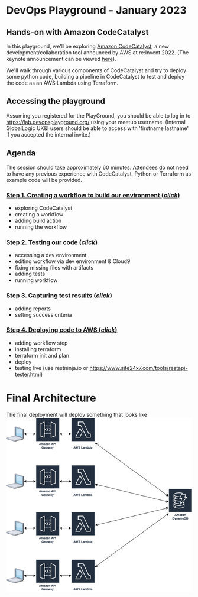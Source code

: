 # DevOps Playground - January 2023
## Hands-on with Amazon CodeCatalyst

In this playground, we'll be exploring [Amazon CodeCatalyst](https://codecatalyst.aws), a new development/collaboration tool announced by AWS at re:Invent 2022. (The keynote announcement can be viewed [here](https://youtu.be/RfvL_423a-I?t=3486)).

We'll walk through various components of CodeCatalyst and try to deploy some python code, building a pipeline in CodeCatalyst to test and deploy the code as an AWS Lambda using Terraform.

## Accessing the playground
Assuming you registered for the PlayGround, you should be able to log in to https://lab.devopsplayground.org/ using your meetup username. (Internal GlobalLogic UK&I users should be able to access with 'firstname lastname' if you accepted the internal invite.)

## Agenda
The session should take approximately 60 minutes. Attendees do not need to have any previous experience with CodeCatalyst, Python or Terraform as example code will be provided.

### [Step 1. Creating a workflow to build our environment (_click_)](step1/README.md)
 - exploring CodeCatalyst
 - creating a workflow
 - adding build action
 - running the workflow

### [Step 2. Testing our code (_click_)](step2/README.md)
 - accessing a dev environment
 - editing workflow via dev environment & Cloud9
 - fixing missing files with artifacts
 - adding tests
 - running workflow

### [Step 3. Capturing test results (_click_)](step3/README.md)
 - adding reports
 - setting success criteria

### [Step 4. Deploying code to AWS (_click_)](step4/README.md)
 - adding workflow step
 - installing terraform
 - terraform init and plan
 - deploy
 - testing live (use restninja.io or https://www.site24x7.com/tools/restapi-tester.html)


# Final Architecture
The final deployment will deploy something that looks like
![deployed architecture](./images/architecture.png)